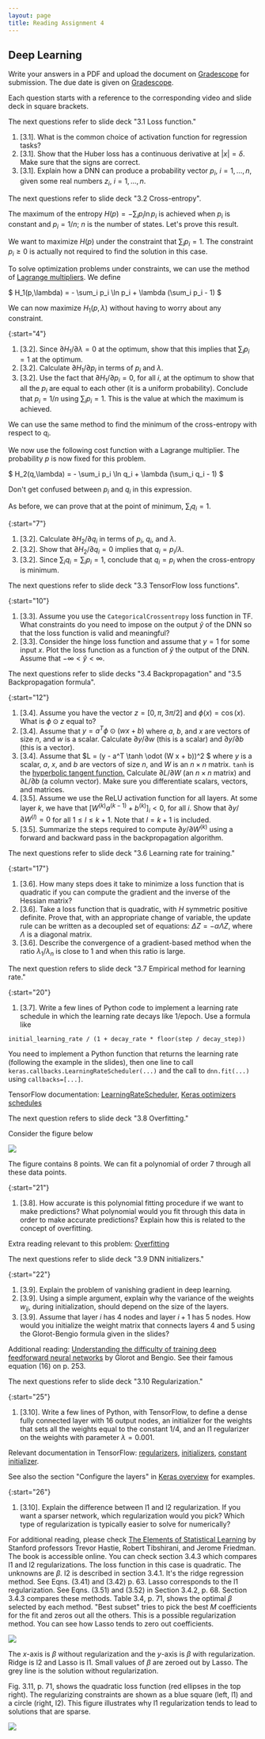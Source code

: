 ```yaml
---
layout: page
title: Reading Assignment 4
---
```


## Deep Learning

Write your answers in a PDF and upload the document on [Gradescope](https://www.gradescope.com/courses/222525) for submission. The due date is given on [Gradescope](https://www.gradescope.com/courses/222525).

Each question starts with a reference to the corresponding video and slide deck in square brackets.

The next questions refer to slide deck "3.1 Loss function."

1. [3.1]. What is the common choice of activation function for regression tasks?
1. [3.1]. Show that the Huber loss has a continuous derivative at $\lvert x \rvert = \delta$. Make sure that the signs are correct.
1. [3.1]. Explain how a DNN can produce a probability vector $p_i$, $i = 1, \dots, n,$ given some real numbers $z_i,$ $i = 1, \dots, n.$

The next questions refer to slide deck "3.2 Cross-entropy". 

The maximum of the entropy $H(p) = - \sum_i p_i \ln p_i$ is achieved when $p_i$ is constant and $p_i = 1/n$; $n$ is the number of states. Let's prove this result. 

We want to maximize $H(p)$ under the constraint that $\sum_i p_i = 1$. The constraint $p_i \ge 0$ is actually not required to find the solution in this case. 

To solve optimization problems under constraints, we can use the method of [Lagrange multipliers](https://en.wikipedia.org/wiki/Lagrange_multiplier). We define

$ H_1(p,\lambda) = - \sum_i p_i \ln p_i + \lambda (\sum_i p_i - 1) $

We can now maximize $H_1(p,\lambda)$ without having to worry about any constraint.

{:start="4"}
1. [3.2]. Since $\partial H_1 / \partial \lambda = 0$ at the optimum, show that this implies that $\sum_i p_i = 1$ at the optimum.
1. [3.2]. Calculate $\partial H_1 / \partial p_i$ in terms of $p_i$ and $\lambda$.
1. [3.2]. Use the fact that $\partial H_1 / \partial p_i = 0$, for all $i$, at the optimum to show that all the $p_i$ are equal to each other (it is a uniform probability). Conclude that $p_i = 1/n$ using $\sum_i p_i = 1$. This is the value at which the maximum is achieved.

We can use the same method to find the minimum of the cross-entropy with respect to $q_i$. 

We now use the following cost function with a Lagrange multiplier. The probability $p$ is now fixed for this problem.

$ H_2(q,\lambda) = - \sum_i p_i \ln q_i + \lambda (\sum_i q_i - 1) $

Don't get confused between $p_i$ and $q_i$ in this expression.

As before, we can prove that at the point of minimum, $\sum_i q_i = 1$.

{:start="7"}
1. [3.2]. Calculate $\partial H_2 / \partial q_i$ in terms of $p_i$, $q_i$, and $\lambda$.
1. [3.2]. Show that $\partial H_2 / \partial q_i = 0$ implies that $q_i = p_i / \lambda$. 
1. [3.2]. Since $\sum_i q_i = \sum_i p_i = 1,$ conclude that $q_i = p_i$ when the cross-entropy is minimum.

The next questions refer to slide deck "3.3 TensorFlow loss functions". 

{:start="10"}
1. [3.3]. Assume you use the `CategoricalCrossentropy` loss function in TF. What constraints do you need to impose on the output $\hat{y}$ of the DNN so that the loss function is valid and meaningful?
1. [3.3]. Consider the hinge loss function and assume that $y = 1$ for some input $x$. Plot the loss function as a function of $\hat{y}$ the output of the DNN. Assume that $-\infty < \hat{y} < \infty$.

The next questions refer to slide decks "3.4 Backpropagation" and "3.5 Backpropagation formula".

{:start="12"}
1. [3.4]. Assume you have the vector $z = [0, \pi, 3\pi/2]$ and $\phi(x) = \cos(x)$. What is $\phi \odot z$ equal to?
1. [3.4]. Assume that $y = a^T \phi \odot (w x + b)$ where $a$, $b$, and $x$ are vectors of size $n$, and $w$ is a scalar. Calculate $\partial y / \partial w$ (this is a scalar) and $\partial y / \partial b$ (this is a vector).
1. [3.4]. Assume that $L = (y - a^T \tanh \odot (W x + b))^2 $ where $y$ is a scalar, $a$, $x$, and $b$ are vectors of size $n$, and $W$ is an $n \times n$ matrix. `tanh` is the [hyperbolic tangent function.](https://en.wikipedia.org/wiki/Hyperbolic_functions#Derivatives) Calculate $\partial L / \partial W$ (an $n \times n$ matrix) and $\partial L / \partial b$ (a column vector). Make sure you differentiate scalars, vectors, and matrices. 
1. [3.5]. Assume we use the ReLU activation function for all layers. At some layer $k$, we have that $[W^{(k)} a^{(k-1)} + b^{(k)}]_i < 0$, for all $i$. Show that $\partial y / \partial W^{(l)} = 0$ for all $1 \le l \le k+1$. Note that $l = k+1$ is included.
1. [3.5]. Summarize the steps required to compute $\partial y / \partial W^{(k)}$ using a forward and backward pass in the backpropagation algorithm.

The next questions refer to slide deck "3.6 Learning rate for training."

{:start="17"}
1. [3.6]. How many steps does it take to minimize a loss function that is quadratic if you can compute the gradient and the inverse of the Hessian matrix?
1. [3.6]. Take a loss function that is quadratic, with $H$ symmetric positive definite. Prove that, with an appropriate change of variable, the update rule can be written as a decoupled set of equations: $\Delta Z = - \alpha \Lambda Z$, where $\Lambda$ is a diagonal matrix.
1. [3.6]. Describe the convergence of a gradient-based method when the ratio $\lambda_1 / \lambda_n$ is close to 1 and when this ratio is large.

The next question refers to slide deck "3.7 Empirical method for learning rate."

{:start="20"}
1. [3.7]. Write a few lines of Python code to implement a learning rate schedule in which the learning rate decays like 1/epoch. Use a formula like 

`initial_learning_rate / (1 + decay_rate * floor(step / decay_step))`

You need to implement a Python function that returns the learning rate (following the example in the slides), then one line to call `keras.callbacks.LearningRateScheduler(...)` and the call to `dnn.fit(...)` using `callbacks=[...]`. 

TensorFlow documentation: [LearningRateScheduler](https://www.tensorflow.org/api_docs/python/tf/keras/callbacks/LearningRateScheduler), [Keras optimizers schedules](https://www.tensorflow.org/api_docs/python/tf/keras/optimizers/schedules)

The next question refers to slide deck "3.8 Overfitting."

Consider the figure below

![](poly_regression.svg)

The figure contains 8 points. We can fit a polynomial of order 7 through all these data points. 

{:start="21"}
1. [3.8]. How accurate is this polynomial fitting procedure if we want to make predictions? What polynomial would you fit through this data in order to make accurate predictions? Explain how this is related to the concept of overfitting.

Extra reading relevant to this problem: [Overfitting](https://en.wikipedia.org/wiki/Overfitting)

The next questions refer to slide deck "3.9 DNN initializers."

{:start="22"}
1. [3.9]. Explain the problem of vanishing gradient in deep learning.
1. [3.9]. Using a simple argument, explain why the variance of the weights $w_{ij}$, during initialization, should depend on the size of the layers.
1. [3.9]. Assume that layer $i$ has 4 nodes and layer $i+1$ has 5 nodes. How would you initialize the weight matrix that connects layers 4 and 5 using the Glorot-Bengio formula given in the slides?

Additional reading: [Understanding the difficulty of training deep feedforward neural networks](http://proceedings.mlr.press/v9/glorot10a/glorot10a.pdf) by Glorot and Bengio. See their famous equation (16) on p. 253.

The next questions refer to slide deck "3.10 Regularization."

{:start="25"}
1. [3.10]. Write a few lines of Python, with TensorFlow, to define a dense fully connected layer with 16 output nodes, an initializer for the weights that sets all the weights equal to the constant 1/4, and an l1 regularizer on the weights with parameter $\lambda = 0.001$. 

Relevant documentation in TensorFlow: [regularizers](https://www.tensorflow.org/api_docs/python/tf/keras/regularizers/Regularizer), [initializers](https://www.tensorflow.org/api_docs/python/tf/keras/initializers), [constant initializer](https://www.tensorflow.org/api_docs/python/tf/keras/initializers/Constant). 

See also the section "Configure the layers" in [Keras overview](https://www.tensorflow.org/guide/keras/overview) for examples.

{:start="26"}
1. [3.10]. Explain the difference between l1 and l2 regularization. If you want a sparser network, which regularization would you pick? Which type of regularization is typically easier to solve for numerically?

For additional reading, please check [The Elements of Statistical Learning](https://searchworks.stanford.edu/view/7868647) by Stanford professors Trevor Hastie, Robert Tibshirani, and Jerome Friedman. The book is accessible online. You can check section 3.4.3 which compares l1 and l2 regularizations. The loss function in this case is quadratic. The unknowns are $\beta$. l2 is described in section 3.4.1. It's the ridge regression method. See Eqns. (3.41) and (3.42) p. 63. Lasso corresponds to the l1 regularization. See Eqns. (3.51) and (3.52) in Section 3.4.2, p. 68. Section 3.4.3 compares these methods. Table 3.4, p. 71, shows the optimal $\beta$ selected by each method. "Best subset" tries to pick the best $M$ coefficients for the fit and zeros out all the others. This is a possible regularization method. You can see how Lasso tends to zero out coefficients. 

![](2020-05-01-17-34-11.png)

The $x$-axis is $\beta$ without regularization and the $y$-axis is $\beta$ with regularization. Ridge is l2 and Lasso is l1. Small values of $\beta$ are zeroed out by Lasso. The grey line is the solution without regularization.

Fig. 3.11, p. 71, shows the quadratic loss function (red ellipses in the top right). The regularizing constraints are shown as a blue square (left, l1) and a circle (right, l2). This figure illustrates why l1 regularization tends to lead to solutions that are sparse.

![](2020-05-01-17-35-51.png)